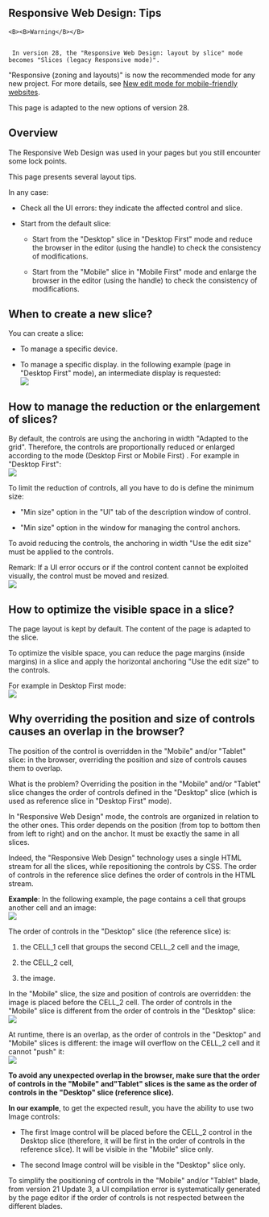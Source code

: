 
## Responsive Web Design: Tips
			


	<B><B>Warning</B></B>

	 In version 28, the "Responsive Web Design: layout by slice" mode becomes "Slices (legacy Responsive mode)".
"Responsive (zoning and layouts)" is now the recommended mode for any new project. For more details, see [New edit mode for mobile-friendly websites](../Editeurs/1410086641.md). 

This page is adapted to the new options of version 28. 



<a name="NOTE1"></a>
<a name="NOTE1_1"></a>


## Overview
<a name="overview_ELTTEXTE000173"></a>
The Responsive Web Design was used in your pages but you still encounter some lock points. 

This page presents several layout tips. 

In any case: 

- Check all the UI errors: they indicate the affected control and slice. 

- Start from the default slice: 

	- Start from the "Desktop" slice in "Desktop First" mode and reduce the browser in the editor (using the handle) to check the consistency of modifications.

	- Start from the "Mobile" slice in "Mobile First" mode and enlarge the browser in the editor (using the handle) to check the consistency of modifications.







<a name="NOTE2"></a>
<a name="NOTE2_1"></a>


## When to create a new slice?
<a name="when_create_new_slice_ELTTEXTE000197"></a>
You can create a slice: 

- To manage a specific device. 

- To manage a specific display. in the following example (page in "Desktop First" mode), an intermediate display is requested: <br>![](https://doc.pcsoft.fr/en-US/images/image.awp?langid=3&name=Tranche-Intermediaire.gif)





<a name="NOTE3"></a>
<a name="NOTE3_1"></a>


## How to manage the reduction or the enlargement of slices?
<a name="how_manage_the_reduction_the_enlargement_slices_ELTTEXTE000221"></a>
By default, the controls are using the anchoring in width "Adapted to the grid". Therefore, the controls are proportionally reduced or enlarged according to the mode (Desktop First or Mobile First) . For example in "Desktop First": 
<br>![](https://doc.pcsoft.fr/en-US/images/image.awp?langid=3&name=Tranches-Non-Modifiables.gif)


To  limit the reduction of controls, all you have to do is define the minimum size: 

- "Min size" option in the "UI" tab of the description window of control. 

- "Min size" option in the window for managing the control anchors.




To avoid reducing the controls, the anchoring in width "Use the edit size" must be applied to the controls. 

Remark: If a UI error occurs or if the control content cannot be exploited visually, the control must be moved and resized. 
<br>![](https://doc.pcsoft.fr/en-US/images/image.awp?langid=3&name=Tranches-Redimensionnement.gif)








<a name="NOTE4"></a>
<a name="NOTE4_1"></a>


## How to optimize the visible space in a slice?
<a name="how_optimize_the_visible_space_slice_ELTTEXTE000245"></a>
The page layout is kept by default. The content of the page is adapted to the slice. 

To optimize the visible space, you can reduce the page margins (inside margins) in a slice and apply the horizontal anchoring "Use the edit size" to the controls. 

For example in Desktop First mode: <br>![](https://doc.pcsoft.fr/en-US/images/image.awp?langid=3&name=Tranches-Mises-en-page.gif)


<a name="NOTE5"></a>
<a name="NOTE5_1"></a>


## Why overriding the position and size of controls causes an overlap in the browser?
<a name="why_overriding_the_position_and_size_controls_causes_overlap_the_browser_ELTTEXTE000269"></a>
The position of the control is overridden in the "Mobile" and/or "Tablet" slice: in the browser, overriding the position and size of controls causes them to overlap.

What is the problem? Overriding the position in the "Mobile" and/or "Tablet" slice changes the order of controls defined in the "Desktop" slice (which is used as reference slice in "Desktop First" mode). 

In "Responsive Web Design" mode, the controls are organized in relation to the other ones. This order depends on the position (from top to bottom then from left to right) and on the anchor. It must be exactly the same in all slices. 

Indeed, the "Responsive Web Design" technology uses a single HTML stream for all the slices, while repositioning the controls by CSS. The order of controls in the reference slice defines the order of controls in the HTML stream.

**Example**: In the following example, the page contains a cell that groups another cell and an image: 
<br>![](https://doc.pcsoft.fr/en-US/images/image.awp?langid=3&name=rwd-ordre-champ-1.gif)


The order of controls in the "Desktop" slice (the reference slice) is: 

1. the CELL_1 cell that groups the second CELL_2 cell and the image, 

2. the CELL_2 cell, 

3. the image.




In the "Mobile" slice, the size and position of controls are overridden: the image is placed before the CELL_2 cell. The order of controls in the "Mobile" slice is different from the order of controls in the "Desktop" slice: 
<br>![](https://doc.pcsoft.fr/en-US/images/image.awp?langid=3&name=rwd-ordre-champ-2.gif)


At runtime, there is an overlap, as the order of controls in the "Desktop" and "Mobile" slices is different: the image will overflow on the CELL_2 cell and it cannot "push" it: 
<br>![](https://doc.pcsoft.fr/en-US/images/image.awp?langid=3&name=rwd-ordre-champ-3.gif)


**To avoid any unexpected overlap in the browser, make sure that the order of controls in the "Mobile" and"Tablet" slices is the same as the order of controls in the "Desktop" slice (reference slice).**

**In our example**, to get the expected result, you have the ability to use two Image controls: 

- The first Image control will be placed before the CELL_2 control in the Desktop slice (therefore, it will be first in the order of controls in the reference slice). It will be visible in the "Mobile" slice only. 

- The second Image control will be visible in the "Desktop" slice only.




To simplify the positioning of controls in the "Mobile" and/or "Tablet" blade, from version 21 Update 3, a UI compilation error is systematically generated by the page editor if the order of controls is not respected between the different blades.


